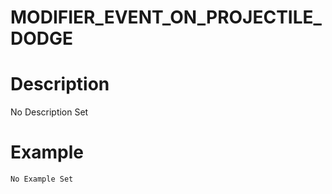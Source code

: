 # MODIFIER_EVENT_ON_PROJECTILE_DODGE
# Description
No Description Set
# Example
```No Example Set```
